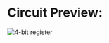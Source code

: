 # Circuit Preview:
![4-bit register](https://github.com/SalmaKHD/uopeople-projects/blob/main/computer-systems/logic-circuit-design/ALU/ALU.jpg?raw=true)

